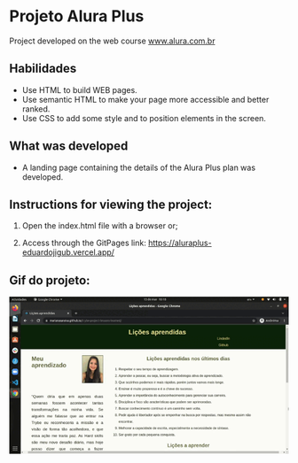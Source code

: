 # Projeto Alura Plus
Project developed on the web course www.alura.com.br

## Habilidades

- Use HTML to build WEB pages.
- Use semantic HTML to make your page more accessible and better ranked.
- Use CSS to add some style and to position elements in the screen. 


## What was developed

- A landing page containing the details of the Alura Plus plan was developed.

## Instructions for viewing the project:

1. Open the index.html file with a browser or;

2. Access through the GitPages link: https://aluraplus-eduardojigub.vercel.app/

## Gif do projeto:
<p align="center">
  <img  src="https://github.com/marianasaraiva/trybe-project-lessons-learned/blob/main/Lessons_learned.gif" alt="Lessons Learned Gif"/>
</p>
